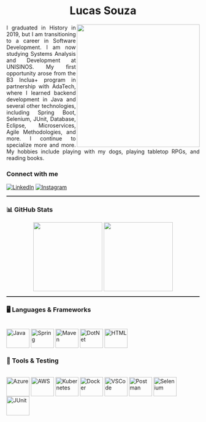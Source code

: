 <h1 align="center"> Lucas Souza </h1>

<img align="right" height="320" src="https://imgur.com/OC5WoiF.png">

<p align="justify">
I graduated in History in 2019, but I am transitioning to a career in Software Development. I am now studying Systems Analysis and Development at UNISINOS. 
My first opportunity arose from the B3 Inclua+ program in partnership with AdaTech, where I learned backend development in Java and several other technologies, including 
Spring Boot, Selenium, JUnit, Database, Eclipse, Microservices, Agile Methodologies, and more. 
I continue to specialize more and more. My hobbies include playing with my dogs, playing tabletop RPGs, and reading books.
</p>


### Connect with me
[![LinkedIn](https://img.shields.io/badge/LinkedIn-000000?style=for-the-badge&logo=linkedin&logoColor=a40024)](https://www.linkedin.com/in/lucas-souza-oliv/) 
[![Instagram](https://img.shields.io/badge/Instagram-000000?style=for-the-badge&logo=instagram&logoColor=a40024)](https://www.instagram.com/luuqee/)

<hr style="border-top: 1px solid #333; margin: 10px 0;">

### 📊 GitHub Stats

<div align="center">
  <img height="180em" src="https://github-readme-stats.vercel.app/api?username=luuqee&show_icons=true&count_private=true&hide=issues&bg_color=000000&title_color=a40024&text_color=ffffff&icon_color=e78998&border_color=a40024&border_radius=3"/>
  <img height="180em" src="https://github-readme-stats.vercel.app/api/top-langs/?username=luuqee&layout=compact&langs_count=10&bg_color=000000&title_color=a40024&text_color=ffffff&icon_color=e78998&border_color=a40024&border_radius=3"/>
</div>

<hr style="border-top: 1px solid #333; margin: 10px 0;">

### 🖥️ Languages & Frameworks
<div style="display: inline_block"><br>
  <img align="center" alt="Java" height="50" width="60" src="https://cdn.jsdelivr.net/gh/devicons/devicon@latest/icons/java/java-plain-wordmark.svg"/>
  <img align="center" alt="Spring" height="50" width="60" src="https://cdn.jsdelivr.net/gh/devicons/devicon@latest/icons/spring/spring-original-wordmark.svg"/>
  <img align="center" alt="Maven" height="50" width="60" src="https://cdn.jsdelivr.net/gh/devicons/devicon@latest/icons/maven/maven-original.svg"/>
  <img align="center" alt="DotNet" height="50" width="60" src="https://cdn.jsdelivr.net/gh/devicons/devicon@latest/icons/dot-net/dot-net-original-wordmark.svg"/>
  <img align="center" alt="HTML" height="50" width="60" src="https://cdn.jsdelivr.net/gh/devicons/devicon@latest/icons/html5/html5-original-wordmark.svg"/>
</div>


### 🔧 Tools & Testing
<div style="display: inline_block"><br>
  <img align="center" alt="Azure" height="50" width="60" src="https://cdn.jsdelivr.net/gh/devicons/devicon@latest/icons/azure/azure-original.svg"/>
  <img align="center" alt="AWS" height="50" width="60" src="https://cdn.jsdelivr.net/gh/devicons/devicon@latest/icons/amazonwebservices/amazonwebservices-original-wordmark.svg"/>
  <img align="center" alt="Kubernetes" height="50" width="60" src="https://cdn.jsdelivr.net/gh/devicons/devicon@latest/icons/kubernetes/kubernetes-plain-wordmark.svg"/>
  <img align="center" alt="Docker" height="50" width="60" src="https://cdn.jsdelivr.net/gh/devicons/devicon@latest/icons/docker/docker-original-wordmark.svg"/>
  <img align="center" alt="VSCode" height="50" width="60" src="https://cdn.jsdelivr.net/gh/devicons/devicon@latest/icons/vscode/vscode-original.svg"/>
  <img align="center" alt="Postman" height="50" width="60" src="https://cdn.jsdelivr.net/gh/devicons/devicon@latest/icons/postman/postman-original.svg"/>
  <img align="center" alt="Selenium" height="50" width="60" src="https://cdn.jsdelivr.net/gh/devicons/devicon@latest/icons/selenium/selenium-original.svg"/>
  <img align="center" alt="JUnit" height="50" width="60" src="https://cdn.jsdelivr.net/gh/devicons/devicon@latest/icons/junit/junit-plain-wordmark.svg"/>
</div>

